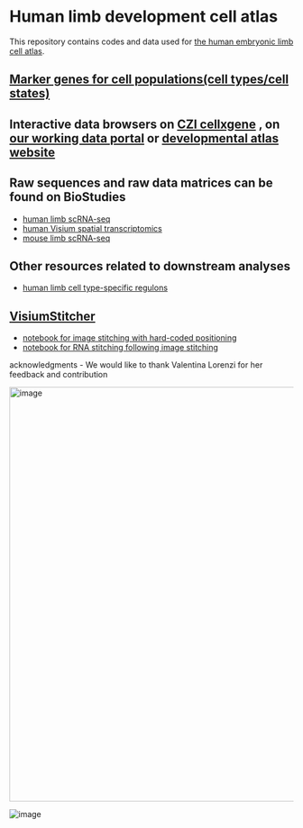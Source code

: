 # Human limb development cell atlas
This repository contains codes and data used for [the human embryonic limb cell atlas](https://www.nature.com/articles/s41586-023-06806-x).

## [Marker genes for cell populations(cell types/cell states)](./MarkerGenes.md)

## Interactive data browsers on [CZI cellxgene](https://cellxgene.cziscience.com/collections/4fefa187-5d14-4f1e-915b-c892ed320aab) , on [our working data portal](https://limb-dev.cellgeni.sanger.ac.uk/) or [developmental atlas website](https://developmental.cellatlas.io/embryonic-limb)
## Raw sequences and raw data matrices can be found on BioStudies
* [human limb scRNA-seq](https://www.ebi.ac.uk/biostudies/arrayexpress/studies/E-MTAB-8813)
* [human Visium spatial transcriptomics](https://www.ebi.ac.uk/biostudies/arrayexpress/studies/E-MTAB-10367)
* [mouse limb scRNA-seq](https://www.ebi.ac.uk/biostudies/arrayexpress/studies/E-MTAB-10514)

## Other resources related to downstream analyses
* [human limb cell type-specific regulons](./pyscenic)

## [VisiumStitcher](https://github.com/Teichlab/visium_stitcher)
* [notebook for image stitching with hard-coded positioning](https://nbviewer.jupyter.org/github/Teichlab/limbcellatlas/blob/main/Visium_image_stitching.ipynb)
* [notebook for RNA stitching following image stitching](https://nbviewer.jupyter.org/github/Teichlab/limbcellatlas/blob/main/Visium_RNA_stitching.ipynb)


acknowledgments - We would like to thank Valentina Lorenzi for her feedback and contribution 

<img width="736" alt="image" src="https://github.com/user-attachments/assets/51cb199c-e15a-46ac-8f6e-ed057cf8503b">

![image](https://github.com/Teichlab/limbcellatlas/assets/4110443/cd34fe7b-53fb-485e-95a0-3b1b04394102)

